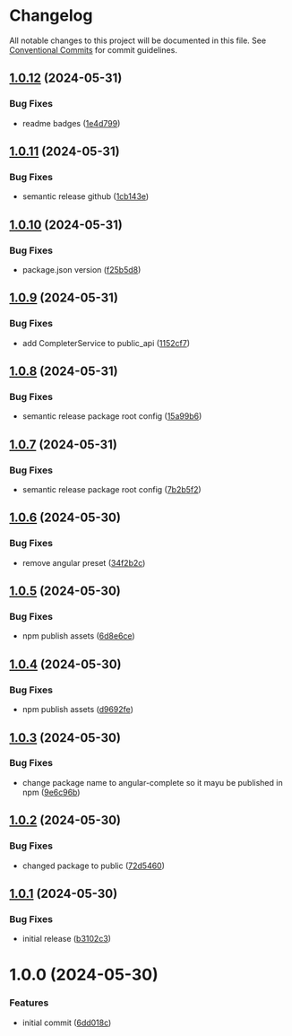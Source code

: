 # Changelog

All notable changes to this project will be documented in this file. See
[Conventional Commits](https://conventionalcommits.org) for commit guidelines.

## [1.0.12](https://github.com/baskeboler/angular-completer/compare/v1.0.11...v1.0.12) (2024-05-31)


### Bug Fixes

* readme badges ([1e4d799](https://github.com/baskeboler/angular-completer/commit/1e4d799f3b0042d46505306218e4ca6a061177d2))

## [1.0.11](https://github.com/baskeboler/angular-completer/compare/v1.0.10...v1.0.11) (2024-05-31)


### Bug Fixes

* semantic release github ([1cb143e](https://github.com/baskeboler/angular-completer/commit/1cb143e7d25b22bf277455c4948a8fda6c9c68a9))

## [1.0.10](https://github.com/baskeboler/angular-completer/compare/v1.0.9...v1.0.10) (2024-05-31)


### Bug Fixes

* package.json version ([f25b5d8](https://github.com/baskeboler/angular-completer/commit/f25b5d819a65b4445fe1525b00371254ce0f8d27))

## [1.0.9](https://github.com/baskeboler/angular-completer/compare/v1.0.8...v1.0.9) (2024-05-31)


### Bug Fixes

* add CompleterService to public_api ([1152cf7](https://github.com/baskeboler/angular-completer/commit/1152cf73e370fadb41af923480da15d3554d8d9c))

## [1.0.8](https://github.com/baskeboler/angular-completer/compare/v1.0.7...v1.0.8) (2024-05-31)


### Bug Fixes

* semantic release package root config ([15a99b6](https://github.com/baskeboler/angular-completer/commit/15a99b692c0800f09009e318b5aeae9a1deff958))

## [1.0.7](https://github.com/baskeboler/angular-completer/compare/v1.0.6...v1.0.7) (2024-05-31)


### Bug Fixes

* semantic release package root config ([7b2b5f2](https://github.com/baskeboler/angular-completer/commit/7b2b5f21b34ae3f17e6a57852fab7a747e697d05))

## [1.0.6](https://github.com/baskeboler/angular-completer/compare/v1.0.5...v1.0.6) (2024-05-30)


### Bug Fixes

* remove angular preset ([34f2b2c](https://github.com/baskeboler/angular-completer/commit/34f2b2c189d862c16ed6cb0cd7e6b92832162fef))

## [1.0.5](https://github.com/baskeboler/angular-completer/compare/v1.0.4...v1.0.5) (2024-05-30)


### Bug Fixes

* npm publish assets ([6d8e6ce](https://github.com/baskeboler/angular-completer/commit/6d8e6cea7353cccfdf3e60bb301f50abe5cba7ad))

## [1.0.4](https://github.com/baskeboler/ngx-completer/compare/v1.0.3...v1.0.4) (2024-05-30)


### Bug Fixes

* npm publish assets ([d9692fe](https://github.com/baskeboler/ngx-completer/commit/d9692fe81fc0b30914e506004c40c50f0d9c37db))

## [1.0.3](https://github.com/baskeboler/ngx-completer/compare/v1.0.2...v1.0.3) (2024-05-30)


### Bug Fixes

* change package name to angular-complete so it mayu be published in npm ([9e6c96b](https://github.com/baskeboler/ngx-completer/commit/9e6c96ba894b611fbf721030bfc1bb3a4c8819d2))

## [1.0.2](https://github.com/baskeboler/ngx-completer/compare/v1.0.1...v1.0.2) (2024-05-30)


### Bug Fixes

* changed package to public ([72d5460](https://github.com/baskeboler/ngx-completer/commit/72d5460cf298c3da6f4fa4efa7ec79dcebb423b6))

## [1.0.1](https://github.com/baskeboler/ngx-completer/compare/v1.0.0...v1.0.1) (2024-05-30)


### Bug Fixes

* initial release ([b3102c3](https://github.com/baskeboler/ngx-completer/commit/b3102c362e6de0979bc6d6926f2a37a0bbbda176))

# 1.0.0 (2024-05-30)


### Features

* initial commit ([6dd018c](https://github.com/baskeboler/ngx-completer/commit/6dd018cf319b6c6281a71082fd2d758cebf129cd))
